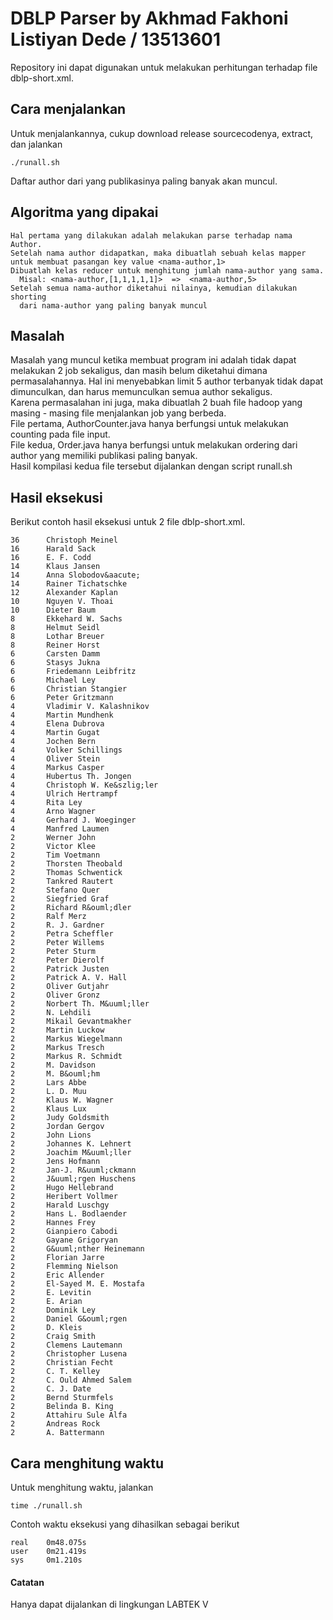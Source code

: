 # DBLP Parser by Akhmad Fakhoni Listiyan Dede / 13513601
Repository ini dapat digunakan untuk melakukan perhitungan terhadap file dblp-short.xml. <br>

## Cara menjalankan
Untuk menjalankannya, cukup download release sourcecodenya, extract, dan jalankan 
```
./runall.sh
```
Daftar author dari yang publikasinya paling banyak akan muncul.<br>
## Algoritma yang dipakai
```
Hal pertama yang dilakukan adalah melakukan parse terhadap nama Author.
Setelah nama author didapatkan, maka dibuatlah sebuah kelas mapper untuk membuat pasangan key value <nama-author,1>
Dibuatlah kelas reducer untuk menghitung jumlah nama-author yang sama. 
  Misal: <nama-author,[1,1,1,1,1]>  =>  <nama-author,5>
Setelah semua nama-author diketahui nilainya, kemudian dilakukan shorting 
  dari nama-author yang paling banyak muncul
```

## Masalah
Masalah yang muncul ketika membuat program ini adalah tidak dapat melakukan 2 job sekaligus, dan masih belum diketahui dimana permasalahannya. Hal ini menyebabkan limit 5 author terbanyak tidak dapat dimunculkan, dan harus memunculkan semua author sekaligus.<br>
Karena permasalahan ini juga, maka dibuatlah 2 buah file hadoop yang masing - masing file menjalankan job yang berbeda.<br>
File pertama, AuthorCounter.java hanya berfungsi untuk melakukan counting pada file input.<br>
File kedua, Order.java hanya berfungsi untuk melakukan ordering dari author yang memiliki publikasi paling banyak.<br>
Hasil kompilasi kedua file tersebut dijalankan dengan script runall.sh<br>

## Hasil eksekusi
Berikut contoh hasil eksekusi untuk 2 file dblp-short.xml.
```
36      Christoph Meinel
16      Harald Sack
16      E. F. Codd
14      Klaus Jansen
14      Anna Slobodov&aacute;
14      Rainer Tichatschke
12      Alexander Kaplan
10      Nguyen V. Thoai
10      Dieter Baum
8       Ekkehard W. Sachs
8       Helmut Seidl
8       Lothar Breuer
8       Reiner Horst
6       Carsten Damm
6       Stasys Jukna
6       Friedemann Leibfritz
6       Michael Ley
6       Christian Stangier
6       Peter Gritzmann
4       Vladimir V. Kalashnikov
4       Martin Mundhenk
4       Elena Dubrova
4       Martin Gugat
4       Jochen Bern
4       Volker Schillings
4       Oliver Stein
4       Markus Casper
4       Hubertus Th. Jongen
4       Christoph W. Ke&szlig;ler
4       Ulrich Hertrampf
4       Rita Ley
4       Arno Wagner
4       Gerhard J. Woeginger
4       Manfred Laumen
2       Werner John
2       Victor Klee
2       Tim Voetmann
2       Thorsten Theobald
2       Thomas Schwentick
2       Tankred Rautert
2       Stefano Quer
2       Siegfried Graf
2       Richard R&ouml;dler
2       Ralf Merz
2       R. J. Gardner
2       Petra Scheffler
2       Peter Willems
2       Peter Sturm
2       Peter Dierolf
2       Patrick Justen
2       Patrick A. V. Hall
2       Oliver Gutjahr
2       Oliver Gronz
2       Norbert Th. M&uuml;ller
2       N. Lehdili
2       Mikail Gevantmakher
2       Martin Luckow
2       Markus Wiegelmann
2       Markus Tresch
2       Markus R. Schmidt
2       M. Davidson
2       M. B&ouml;hm
2       Lars Abbe
2       L. D. Muu
2       Klaus W. Wagner
2       Klaus Lux
2       Judy Goldsmith
2       Jordan Gergov
2       John Lions
2       Johannes K. Lehnert
2       Joachim M&uuml;ller
2       Jens Hofmann
2       Jan-J. R&uuml;ckmann
2       J&uuml;rgen Huschens
2       Hugo Hellebrand
2       Heribert Vollmer
2       Harald Luschgy
2       Hans L. Bodlaender
2       Hannes Frey
2       Gianpiero Cabodi
2       Gayane Grigoryan
2       G&uuml;nther Heinemann
2       Florian Jarre
2       Flemming Nielson
2       Eric Allender
2       El-Sayed M. E. Mostafa
2       E. Levitin
2       E. Arian
2       Dominik Ley
2       Daniel G&ouml;rgen
2       D. Kleis
2       Craig Smith
2       Clemens Lautemann
2       Christopher Lusena
2       Christian Fecht
2       C. T. Kelley
2       C. Ould Ahmed Salem
2       C. J. Date
2       Bernd Sturmfels
2       Belinda B. King
2       Attahiru Sule Alfa
2       Andreas Rock
2       A. Battermann
```

## Cara menghitung waktu
Untuk menghitung waktu, jalankan 
```
time ./runall.sh
```
Contoh waktu eksekusi yang dihasilkan sebagai berikut
```
real    0m48.075s
user    0m21.419s
sys     0m1.210s
```

#### Catatan
Hanya dapat dijalankan di lingkungan LABTEK V
